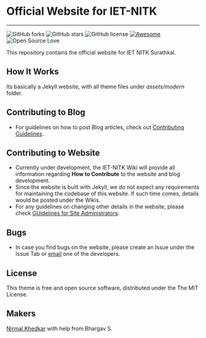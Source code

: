 # Official Website for IET-NITK
___


![GitHub forks](https://img.shields.io/github/forks/IET-NITK/newweb.svg)
![GitHub stars](https://img.shields.io/github/stars/IET-NITK/newweb.svg)
![GitHub license](https://img.shields.io/badge/license-MIT-blue.svg)
[![Awesome](https://cdn.rawgit.com/sindresorhus/awesome/d7305f38d29fed78fa85652e3a63e154dd8e8829/media/badge.svg)](https://github.com/iet-nitk)
![Open Source Love](https://badges.frapsoft.com/os/v1/open-source.png?v=103)

This repository contains the official website for IET NITK Surathkal. 

## How It Works
Its basically a Jekyll website, with all theme files under *assets/modern* folder.

## Contributing to Blog
* For guidelines on how to post Blog articles, check out [Contributing Guidelines](CONTRIBUTING.md).

## Contributing to Website
* Currently under development, the IET-NITK Wiki will provide all information regarding **How to Contribute** to the website and blog development.
* Since the website is built with Jekyll, we do not expect any requirements for maintaining the codebase of this website. If such time comes, details would be posted under the Wikis.
* For any guidelines on changing other details in the website, please check [GUidelines for Site Administrators](SITEGUIDE.md).

## Bugs
* In case you find bugs on the website, please create an Issue under the Issue Tab or [email](nirmalhk7@gmail.com) one of the developers.

## License
This theme is free and open source software, distributed under the The MIT License. 



## Makers
[Nirmal Khedkar](https://nirmalhk7.github.io) with help from Bhargav S.

